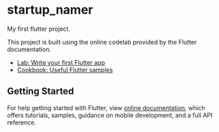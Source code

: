 # startup_namer

My first flutter project.

This project is built using the online codelab provided by the Flutter documentation.

- [Lab: Write your first Flutter app](https://flutter.io/docs/get-started/codelab)
- [Cookbook: Useful Flutter samples](https://flutter.io/docs/cookbook)

## Getting Started

For help getting started with Flutter, view 
[online documentation](https://flutter.io/docs), which offers tutorials, 
samples, guidance on mobile development, and a full API reference.
